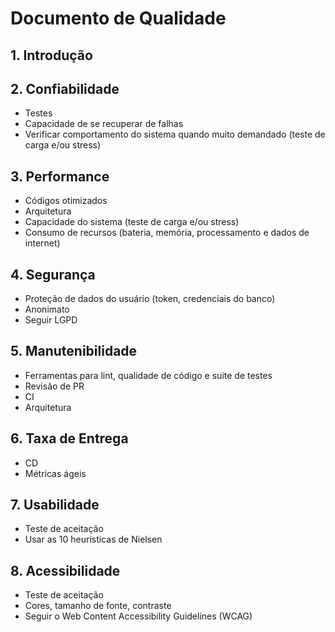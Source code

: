 # Documento de Qualidade

## 1. Introdução

## 2. Confiabilidade
* Testes 
* Capacidade de se recuperar de falhas
* Verificar comportamento do sistema quando muito demandado (teste de carga e/ou stress)

## 3. Performance
* Códigos otimizados
* Arquitetura 
* Capacidade do sistema (teste de carga e/ou stress)
* Consumo de recursos (bateria, memória, processamento e dados de internet)

## 4. Segurança
* Proteção de dados do usuário (token, credenciais do banco)
* Anonimato
* Seguir LGPD

## 5. Manutenibilidade
* Ferramentas para lint, qualidade de código e suite de testes
* Revisão de PR
* CI
* Arquitetura 

## 6. Taxa de Entrega
* CD
* Métricas ágeis

## 7. Usabilidade
* Teste de aceitação
* Usar as 10 heuristicas de Nielsen

## 8. Acessibilidade
* Teste de aceitação
* Cores, tamanho de fonte, contraste
* Seguir o Web Content Accessibility Guidelines (WCAG)